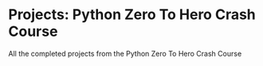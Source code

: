 # Projects: Python Zero To Hero Crash Course

All the completed projects from the Python Zero To Hero Crash Course
